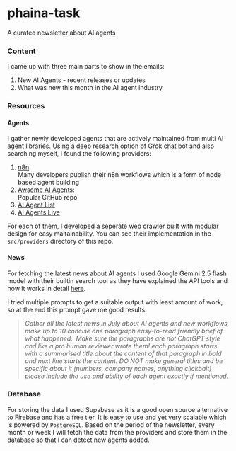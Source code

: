 # phaina-task
A curated newsletter about AI agents

### Content
I came up with three main parts to show in the emails:
1. New AI Agents - recent releases or updates
2. What was new this month in the AI agent industry


### Resources
#### Agents
I gather newly developed agents that are actively maintained
from multi AI agent libraries.
Using a deep research option of Grok chat bot and also searching myself, I found the following providers:

1. [n8n](https://n8n.io/workflows/):\
Many developers publish their n8n workflows which is a form of node based agent building
2. [Awsome AI Agents](https://github.com/e2b-dev/awesome-ai-agents):\
Popular GitHub repo
3. [AI Agent List](https://aiagentslist.com/?sort=createdAt.desc)
4. [AI Agents Live](https://aiagentslive.com/agents/2)

For each of them, I developed a seperate web crawler built with modular design for easy maitainability.
You can see their implementation in the `src/providers` directory of this repo.

#### News
For fetching the latest news about AI agents I used Google Gemini 2.5 flash model with their builtin search tool as they have explained the API tools and how it works in detail [here](https://ai.google.dev/gemini-api/docs/google-search).

I tried multiple prompts to get a suitable output with least amount of work, so at the end this prompt gave me good results:
> *Gather all the latest news in July about AI agents and new workflows, make up to 10 concise one paragraph easy-to-read friendly brief of what happened. 
Make sure the paragraphs are not ChatGPT style and like a pro human reviewer wrote them! each paragraph starts with a summarised title about the content of that paragraph in bold and next line starts the content. DO NOT make general titles and be specific about it (numbers, company names, anything clickbait)
please include the use and ability of each agent exactly if mentioned.*


### Database
For storing the data I used Supabase as it is a good open source alternative to Firebase and has a free tier. It is easy to use and yet very scalable which is powered by `PostgreSQL`.
Based on the period of the newsletter, every month or week I will fetch the data from the providers and store them in the database so that I can detect new agents added.